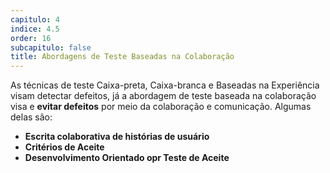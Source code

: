 ```yaml
---
capitulo: 4
indice: 4.5
order: 16
subcapitulo: false
title: Abordagens de Teste Baseadas na Colaboração
---
```


<p>As técnicas de teste Caixa-preta, Caixa-branca e Baseadas na Experiência visam detectar defeitos, já a abordagem de teste baseada na colaboração visa e <b>evitar defeitos</b> por meio da colaboração e comunicação. Algumas delas são: </p>

<ul>
    <li><b>Escrita colaborativa de histórias de usuário</b></li>
    <li><b>Critérios de Aceite</b></li>
    <li><b>Desenvolvimento Orientado opr Teste de Aceite</b></li>
</ul>
